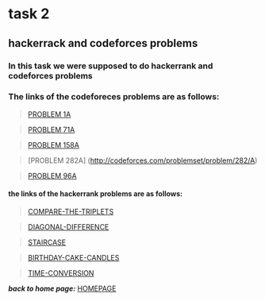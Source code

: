 # task 2

## hackerrack and codeforces problems

### In this task we were supposed to do hackerrank and codeforces problems

### The links of the codeforeces problems are as follows:

> [PROBLEM 1A](http://codeforces.com/problemset/problem/1/A)

> [PROBLEM 71A](http://codeforces.com/problemset/problem/71/A)

> [PROBLEM 158A](http://codeforces.com/problemset/problem/158/A)

>[PROBLEM 282A] (http://codeforces.com/problemset/problem/282/A)

> [PROBLEM 96A](http://codeforces.com/problemset/problem/96/A)

#### the links of the hackerrank problems are as follows:

> [COMPARE-THE-TRIPLETS](https://www.hackerrank.com/challenges/compare-the-triplets/problem)

> [DIAGONAL-DIFFERENCE](https://www.hackerrank.com/challenges/diagonal-difference)

> [STAIRCASE](https://www.hackerrank.com/challenges/staircase/problem)

> [BIRTHDAY-CAKE-CANDLES](https://www.hackerrank.com/challenges/birthday-cake-candles/problem)

> [TIME-CONVERSION](https://www.hackerrank.com/challenges/time-conversion/problem)


***back to home page:*** [HOMEPAGE](https://github.com/AdityaAshvin/amfoss-tasks)
